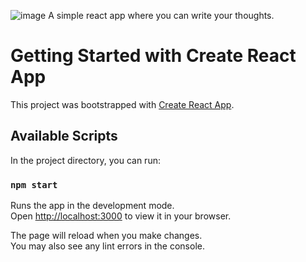 ![image](https://user-images.githubusercontent.com/89441597/219284527-d2719112-9b9a-4699-bcd8-910a3159c57a.png)
A simple react app where you can write your thoughts.

# Getting Started with Create React App

This project was bootstrapped with [Create React App](https://github.com/facebook/create-react-app).

## Available Scripts

In the project directory, you can run:

### `npm start`

Runs the app in the development mode.\
Open [http://localhost:3000](http://localhost:3000) to view it in your browser.

The page will reload when you make changes.\
You may also see any lint errors in the console.




